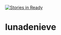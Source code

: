 [![Stories in Ready](https://badge.waffle.io/xelars/lunadenieve.png?label=ready&title=Ready)](https://waffle.io/xelars/lunadenieve)
# lunadenieve